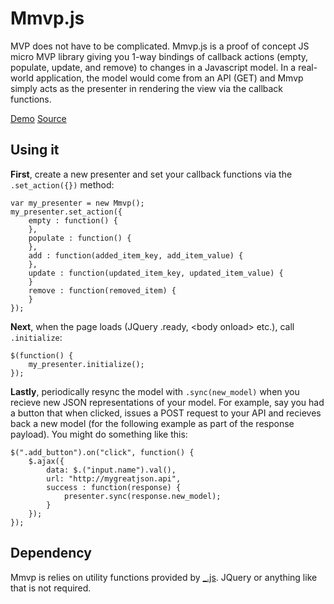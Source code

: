Mmvp.js
========
MVP does not have to be complicated.  Mmvp.js is a proof of concept JS micro MVP library giving you 1-way bindings of callback actions (empty, populate, update, and remove) to changes in a Javascript model. In a real-world application, the model would come from an API (GET) and Mmvp simply acts as the presenter in rendering the view via the callback functions.

[Demo](http://userbound.com/interfaces/Mmvp.js)
[Source](http://userbound.com/interfaces/Mmvp.js)


Using it
--------
**First**, create a new presenter and set your callback functions via the `.set_action({})` method:
```
var my_presenter = new Mmvp();
my_presenter.set_action({
    empty : function() {
    },
    populate : function() {
    },
    add : function(added_item_key, add_item_value) {
    },
    update : function(updated_item_key, updated_item_value) {
    }
    remove : function(removed_item) {
    }
});
```

**Next**, when the page loads (JQuery .ready, \<body onload\> etc.), call `.initialize`:
```
$(function() {
    my_presenter.initialize();
});
```

**Lastly**, periodically resync the model with `.sync(new_model)` when you recieve new JSON representations of your model. For example, say you had a button that when clicked, issues a POST request to your API and recieves back a new model (for the following example as part of the response payload). You might do something like this:
```
$(".add_button").on("click", function() {
    $.ajax({
        data: $.("input.name").val(),
        url: "http://mygreatjson.api",
        success : function(response) {
            presenter.sync(response.new_model);
        }
    });
});
```

Dependency
----------
Mmvp is relies on utility functions provided by [_.js](http://underscorejs.org).
JQuery or anything like that is not required.
